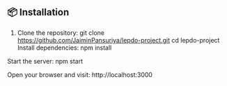 ## 📦 Installation

1. Clone the repository:
   git clone https://github.com/JaiminPansuriya/lepdo-project.git
   cd lepdo-project
Install dependencies:
npm install

Start the server:
npm start

Open your browser and visit:
http://localhost:3000
